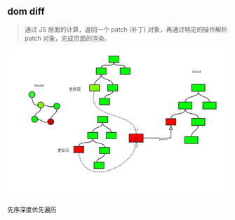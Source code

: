 ## dom diff

> 通过 JS 层面的计算，返回一个 patch (补丁) 对象，再通过特定的操作解析 patch 对象，完成页面的渲染。

![虚拟DOM的DIFF](./虚拟DOM的DIFF.png "虚拟DOM的DIFF")

先序深度优先遍历



